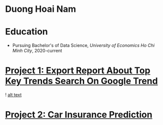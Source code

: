 # Duong Hoai Nam

# Education
* Pursuing Bachelor's of Data Science, *University of Economics Ho Chi Minh City*, 2020-current 

# [Project 1: Export Report About Top Key Trends Search On Google Trend](https://github.com/NamDuong2/ggtrend_pj)
! [alt text](https://github.com/NamDuong2/Portfolio/blob/main/Google-Trends.png)

# [Project 2: Car Insurance Prediction](https://github.com/NamDuong2/car_insurance_predict)

